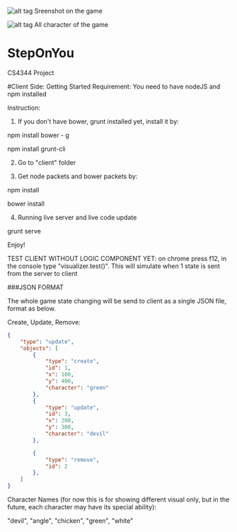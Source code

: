 ![alt tag](https://cloud.githubusercontent.com/assets/5309295/6015535/9d6f18b6-abb0-11e4-9559-3e9635fb947a.jpg)
Sreenshot on the game


![alt tag](https://cloud.githubusercontent.com/assets/5309295/6015763/e98cf828-abb3-11e4-9654-80fd2486ef30.jpg)
All character of the game


# StepOnYou
CS4344 Project

#Client Side:
Getting Started
Requirement: You need to have nodeJS and npm installed

Instruction:
1. If you don't have bower, grunt installed yet, install it by: 

npm install bower - g 

npm install grunt-cli

2. Go to "client" folder

3. Get node packets and bower packets by:

npm install

bower install

  
4. Running live server and live code update

grunt serve

Enjoy!

TEST CLIENT WITHOUT LOGIC COMPONENT YET:
on chrome press f12, in the console type "visualizer.test()".
This will simulate when 1 state is sent from the server to client

###JSON FORMAT

The whole game state changing will be send to client as a single JSON file, format as below.

Create, Update, Remove:
```json
{
	"type": "update",
    "objects": [
		{
			"type": "create",
			"id": 1,
			"x": 100,
			"y": 400,
			"character": "green"
		},
		{
			"type": "update",
			"id": 3,
			"x": 200,
			"y": 300,
			"character": "devil"
		},

		{
			"type": "remove",
			"id": 2
		},
	]
}
```

Character Names (for now this is for showing different visual only, but in the future, each character may have its special ability): 


"devil", "angle", "chicken", "green", "white"
